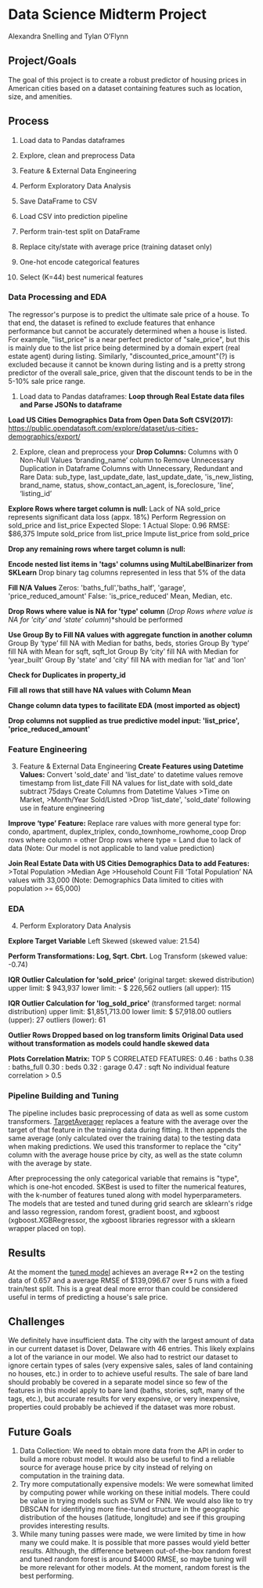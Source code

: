 # Data Science Midterm Project
Alexandra Snelling and Tylan O’Flynn

## Project/Goals
The goal of this project is to create a robust predictor of housing prices in American cities based on a dataset containing features such as location, size, and amenities.

## Process
1. Load data to Pandas dataframes

2. Explore, clean and preprocess Data

3. Feature & External Data Engineering 

4. Perform Exploratory Data Analysis 

5. Save DataFrame to CSV

6. Load CSV into prediction pipeline

7. Perform train-test split on DataFrame

8. Replace city/state with average price 
    (training dataset only)

9. One-hot encode categorical features

10. Select (K=44) best numerical features


### Data Processing and EDA
The regressor's purpose is to predict the ultimate sale price of a house. To that end, the dataset is refined to exclude features that enhance performance but cannot be accurately determined when a house is listed. 
For example, "list_price" is a near perfect predictor of "sale_price", but this is mainly due to the list price being determined by a domain expert (real estate agent) during listing. 
Similarly, "discounted_price_amount"(?) is excluded because it cannot be known during listing and is a pretty strong predictor of the overall sale_price, given that the discount tends to be in the 5-10% sale price range.

1. Load data to Pandas dataframes:
**Loop through Real Estate data files and Parse JSONs to dataframe**

**Load US Cities Demographics Data from Open Data Soft CSV(2017):**
https://public.opendatasoft.com/explore/dataset/us-cities-demographics/export/

2. Explore, clean and preprocess your 
**Drop Columns:**
    Columns with 0 Non-Null Values 
    ‘branding_name’ column to Remove Unnecessary Duplication in Dataframe
    Columns with Unnecessary, Redundant and Rare Data: sub_type, last_update_date, last_update_date, 'is_new_listing, brand_name, status, show_contact_an_agent, is_foreclosure, 'line’, ‘listing_id’

**Explore Rows where target column is null:**
    Lack of NA sold_price represents significant data loss (appx. 18%)
    Perform Regression on sold_price and list_price
        Expected Slope: 1
        Actual Slope: 0.96
        RMSE: $86,375
    Impute sold_price from list_price
    Impute list_price from sold_price
    
**Drop any remaining rows where target column is null:**

**Encode nested list items in 'tags' columns using MultiLabelBinarizer from SKLearn**
    Drop binary tag columns represented in less that 5% of the data

**Fill N/A Values**
    Zeros: 'baths_full','baths_half', 'garage', 'price_reduced_amount'
    False: 'is_price_reduced'
    Mean, Median, etc.

**Drop Rows where value is NA for 'type' column**
    (*Drop Rows where value is NA for 'city' and ‘state’ column*)*should be performed

**Use Group By to Fill NA values with aggregate function in another column**
    Group By ‘type’ fill NA with Median for baths, beds, stories
    Group By ‘type’ fill NA with Mean for sqft, sqft_lot
    Group By ‘city’ fill NA with Median for ‘year_built’
    Group By 'state' and 'city' fill NA with median for 'lat' and 'lon' 

**Check for Duplicates in property_id**

**Fill all rows that still have NA values with Column Mean**

**Change column data types to facilitate EDA (most imported as object)**

**Drop columns not supplied as true predictive model input: 'list_price', 'price_reduced_amount'**


### Feature Engineering
3. Feature & External Data Engineering 
**Create Features using Datetime Values:**
    Convert 'sold_date' and 'list_date' to datetime values 
    remove timestamp from list_date
    Fill NA values for list_date with sold_date subtract 75days
    Create Columns from Datetime Values
        >Time on Market, 
        >Month/Year Sold/Listed
        >Drop ‘list_date', 'sold_date' following use in feature engineering

**Improve ‘type’ Feature:**
    Replace rare values with more general type for:
        condo, apartment, duplex_triplex, condo_townhome_rowhome_coop
    Drop rows where column = other
    Drop rows where type = Land due to lack of data
    (Note: Our model is not applicable to land value prediction)
    
**Join Real Estate Data with US Cities Demographics Data to add Features:**
        >Total Population
        >Median Age 
        >Household Count
    Fill ‘Total Population’ NA values with 33,000
    (Note: Demographics Data limited to cities with population >= 65,000)


### EDA
4. Perform Exploratory Data Analysis

**Explore Target Variable**
    Left Skewed (skewed value:  21.54)

**Perform Transformations: Log, Sqrt. Cbrt.**
    Log Transform (skewed value: -0.74)

**IQR Outlier Calculation for 'sold_price'**
(original target: skewed distribution)
    upper limit:   $ 943,937
    lower limit: - $ 226,562 
    outliers (all upper): 115 

**IQR Outlier Calculation for 'log_sold_price'**
(transformed target: normal distribution)
    upper limit: $1,851,713.00
    lower limit: $   57,918.00
    outliers (upper): 27 
    outliers (lower): 61

**Outlier Rows Dropped based on log transform limits**
**Original Data used without transformation as models could handle skewed data**

**Plots Correlation Matrix:**
    TOP 5 CORRELATED FEATURES:
         0.46 : baths
         0.38 : baths_full
         0.30 : beds
         0.32 : garage
         0.47 : sqft
    No individual feature correlation > 0.5


### Pipeline Building and Tuning
The pipeline includes basic preprocessing of data as well as some custom transformers. [TargetAverager](notebooks/modules/TargetAverager.py) replaces a feature with the average over the target of that feature in the training data during fitting. It then appends the same average (only calculated over the training data) to the testing data when making predictions. We used this transformer to replace the "city" column with the average house price by city, as well as the state column with the average by state.

After preprocessing the only categorical variable that remains is "type", which is one-hot encoded. SKBest is used to filter the numerical features, with the k-number of features tuned along with model hyperparameters. The models that are tested and tuned during grid search are sklearn's ridge and lasso regression, random forest, gradient boost, and xgboost (xgboost.XGBRegressor, the xgboost libraries regressor with a sklearn wrapper placed on top). 

## Results
At the moment the [tuned model](notebooks/models) achieves an average R**2 on the testing data of 0.657 and a average RMSE of $139,096.67 over 5 runs with a fixed train/test split. This is a great deal more error than could be considered useful in terms of predicting a house's sale price.

## Challenges 
We definitely have insufficient data. The city with the largest amount of data in our current dataset is Dover, Delaware with 46 entries. This likely explains a lot of the variance in our model. We also had to restrict our dataset to ignore certain types of sales (very expensive sales, sales of land containing no houses, etc.) in order to to achieve useful results. The sale of bare land should probably be covered in a separate model since so few of the features in this model apply to bare land (baths, stories, sqft, many of the tags, etc.), but accurate results for very expensive, or very inexpensive, properties could probably be achieved if the dataset was more robust. 

## Future Goals
1. Data Collection: We need to obtain more data from the API in order to build a more robust model. It would also be useful to find a reliable source for average house price by city instead of relying on computation in the training data.
2. Try more computationally expensive models: We were somewhat limited by computing power while working on these initial models. There could be value in trying models such as SVM or FNN. We would also like to try DBSCAN for identifying more fine-tuned structure in the geographic distribution of the houses (latitude, longitude) and see if this grouping provides interesting results.
3. While many tuning passes were made, we were limited by time in how many we could make. It is possible that more passes would yield better results. Although, the difference between out-of-the-box random forest and tuned random forest is around $4000 RMSE, so maybe tuning will be more relevant for other models. At the moment, random forest is the best performing.













